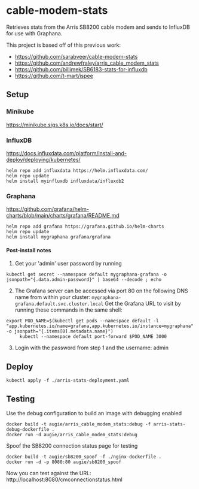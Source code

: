# cable-modem-stats
Retrieves stats from the Arris SB8200 cable modem and sends to InfluxDB for use with Graphana.

This project is based off of this previous work:
* https://github.com/sarabveer/cable-modem-stats
* https://github.com/andrewfraley/arris_cable_modem_stats
* https://github.com/billimek/SB6183-stats-for-influxdb
* https://github.com/t-mart/ispee

## Setup

### Minikube

https://minikube.sigs.k8s.io/docs/start/

### InfluxDB

https://docs.influxdata.com/platform/install-and-deploy/deploying/kubernetes/

```
helm repo add influxdata https://helm.influxdata.com/
helm repo update
helm install myinfluxdb influxdata/influxdb2
```

### Graphana

https://github.com/grafana/helm-charts/blob/main/charts/grafana/README.md

```
helm repo add grafana https://grafana.github.io/helm-charts
helm repo update
helm install mygraphana grafana/grafana
```

#### Post-install notes

1. Get your 'admin' user password by running
```
kubectl get secret --namespace default mygraphana-grafana -o jsonpath="{.data.admin-password}" | base64 --decode ; echo
```
2. The Grafana server can be accessed via port 80 on the following DNS name from within your cluster:
`mygraphana-grafana.default.svc.cluster.local` Get the Grafana URL to visit by running these commands in the same shell:
```
export POD_NAME=$(kubectl get pods --namespace default -l "app.kubernetes.io/name=grafana,app.kubernetes.io/instance=mygraphana" -o jsonpath="{.items[0].metadata.name}")
     kubectl --namespace default port-forward $POD_NAME 3000
```
3. Login with the password from step 1 and the username: admin

## Deploy

```
kubectl apply -f ./arris-stats-deployment.yaml
```

## Testing

Use the debug configuration to build an image with debugging enabled

```
docker build -t augie/arris_cable_modem_stats:debug -f arris-stats-debug-dockerfile .
docker run -d augie/arris_cable_modem_stats:debug
```

Spoof the SB8200 connection status page for testing

```
docker build -t augie/sb8200_spoof -f ./nginx-dockerfile .
docker run -d -p 8080:80 augie/sb8200_spoof
```

Now you can test against the URL: http://localhost:8080/cmconnectionstatus.html
